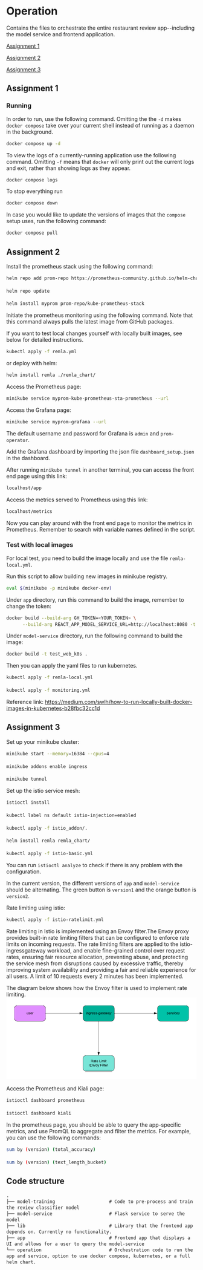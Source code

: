 # Operation

Contains the files to orchestrate the entire restaurant review app--including the model service and frontend application.

[Assignment 1](#a1)

[Assignment 2](#a2)

[Assignment 3](#a3)



## Assignment 1 <a name="a1"></a>

### Running

In order to run, use the following command. Omitting the the `-d` makes `docker compose` take over your current shell instead of running as a daemon in the background.

```bash
docker compose up -d
```

To view the logs of a currently-running application use the following command. Omitting `-f` means that `docker` will only print out the current logs and exit, rather than showing logs as they appear.

```bash
docker compose logs
```

To stop everything run 

```bash
docker compose down
```

In case you would like to update the versions of images that the `compose` setup uses, run the following command:

```bash
docker compose pull
```

## Assignment 2 <a name="a2"></a>
Install the prometheus stack using the following command:
```bash
helm repo add prom-repo https://prometheus-community.github.io/helm-charts

helm repo update

helm install myprom prom-repo/kube-prometheus-stack
```

Initiate the prometheus monitoring using the following command. Note that this command always pulls the latest image from GitHub packages.

If you want to test local changes yourself with locally built images, see below for detailed instructions.



```bash
kubectl apply -f remla.yml
```
or deploy with helm:
```bash
helm install remla ./remla_chart/  
```

Access the Prometheus page:
```bash
minikube service myprom-kube-prometheus-sta-prometheus --url
```

Access the Grafana page:
```bash
minikube service myprom-grafana --url
```

The default username and password for Grafana is `admin` and `prom-operator`.

Add the Grafana dashboard by importing the json file `dashboard_setup.json` in the dashboard.

After running `minikube tunnel` in another terminal, you can access the front end page using this link:
```bash
localhost/app
```

Access the metrics served to Prometheus using this link:
```bash
localhost/metrics
```

Now you can play around with the front end page to monitor the metrics in Prometheus.
Remember to search with variable names defined in the script.



### Test with local images

For local test, you need to build the image locally and use the file `remla-local.yml`.


Run this script to allow building new images in minikube registry.
```bash
eval $(minikube -p minikube docker-env)
```

Under `app` directory, run this command to build the image, remember to change the token:
```bash
docker build --build-arg GH_TOKEN=<YOUR_TOKEN> \
      --build-arg REACT_APP_MODEL_SERVICE_URL=http://localhost:8080 -t test_app_k8s .
```     

Under `model-service` directory, run the following command to build the image:
```bash
docker build -t test_web_k8s .
```  

Then you can apply the yaml files to run kubernetes.
```bash
kubectl apply -f remla-local.yml

kubectl apply -f monitoring.yml
```

Reference link: https://medium.com/swlh/how-to-run-locally-built-docker-images-in-kubernetes-b28fbc32cc1d 


## Assignment 3 <a name="a3"></a>

Set up your minikube cluster:
```bash
minikube start --memory=16384 --cpus=4

minikube addons enable ingress

minikube tunnel
```

Set up the istio service mesh:
```bash
istioctl install

kubectl label ns default istio-injection=enabled

kubectl apply -f istio_addon/.

helm install remla remla_chart/

kubectl apply -f istio-basic.yml
```

You can run `istioctl analyze` to check if there is any problem with the configuration.

In the current version, the different versions of `app` and `model-service` should be alternating.
The green button is `version1` and the orange button is `version2`. 

Rate limiting using istio:
```bash
kubectl apply -f istio-ratelimit.yml
```
Rate limiting in Istio is implemented using an Envoy filter.The Envoy proxy provides built-in rate limiting filters that can be configured to enforce rate limits on incoming requests. The rate limiting filters are applied to the istio-ingressgateway workload, and enable fine-grained control over request rates, ensuring fair resource allocation, preventing abuse, and protecting the service mesh from disruptions caused by excessive traffic, thereby improving system availability and providing a fair and reliable experience for all users. A limit of 10 requests every 2 minutes has been implemented.

The diagram below shows how the Envoy filter is used to implement rate limiting.
![istio_rl](/istio_ratelimiting.png)

Access the Prometheus and Kiali page:
```bash
istioctl dashboard prometheus

istioctl dashboard kiali
```

In the prometheus page, you should be able to query the app-specific metrics, and use PromQL to aggregate and filter the metrics.
For example, you can use the following commands:

```bash
sum by (version) (total_accuracy)

sum by (version) (text_length_bucket)
```

## Code structure

    .
    ├── model-training                    # Code to pre-process and train the review classifier model
    ├── model-service                     # Flask service to serve the model
    ├── lib                               # Library that the frontend app depends on. Currently no functionality.
    ├── app                               # Frontend app that displays a UI and allows for a user to query the model-service
    └── operation                         # Orchestration code to run the app and service, option to use docker compose, kubernetes, or a full helm chart.
